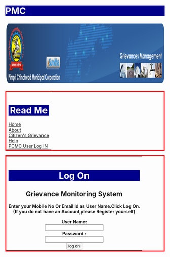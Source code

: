 # PMC
<html>
<head>
<style>
table{border:solid red;}
h1{;background-color:darkblue;color:white;}
</style>
<img src="pcmc.jpg" width="1300" height="200">
</head>
<body>
<table>
<td>
<center><h1>Read Me</h1></center>
<a href="home.html">Home</a><br>
<a href="about.html">About</a><br>
<a href="citizen's grievance.html">Citizen's Grievance</a><br>
<a href="help.html">Help</a><br>
<a href="PCMC User Log IN.html">PCMC User Log IN</a>
</td>
</table>
</center>
<div align="center">
<table>
<th>
<h1>Log On</h1>
<h2>Grievance Monitoring System</h2>
<div><p><b>Enter your Mobile No Or Email Id as User Name.Click Log On.</b>
<br>(If you do not have an Account,please Register yourself)</p></div>
User Name:<br>
<input type="text" name="username"><br>
Password :<br>
<input type="text" name="password"><br>
<button type="submit">log on </button>
</td>
</table>
</div>
</body>
</html>
